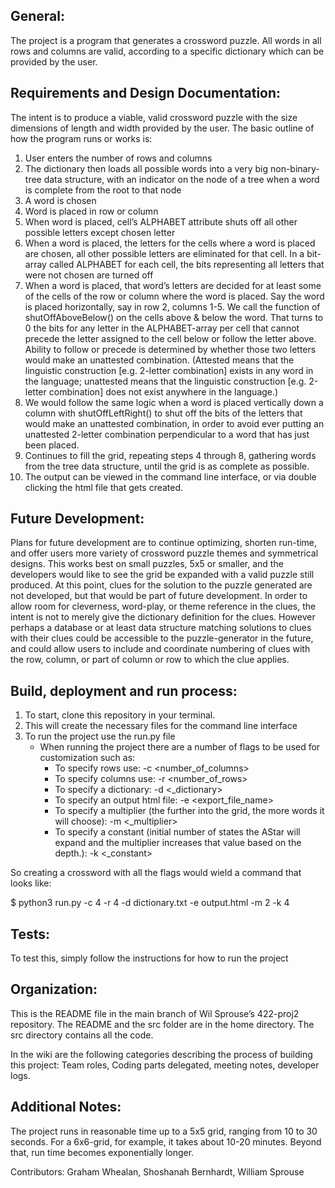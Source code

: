 General:
--
The project is a program that generates a crossword puzzle. All words in all rows and columns are valid, according to a specific dictionary which can be provided by the user. 

Requirements and Design Documentation: 
--
The intent is to produce a viable, valid crossword puzzle with the size dimensions of length and width provided by the user. 
The basic outline of how the program runs or works is:
1. User enters the number of rows and columns
2. The dictionary then loads all possible words into a very big non-binary-tree data structure, with an indicator on the node of a tree when a word is complete from the root to that node
3. A word is chosen
4. Word is placed in row or column 
5. When word is placed, cell’s ALPHABET attribute shuts off all other possible letters except chosen letter
6. When a word is placed, the letters for the cells where a word is placed are chosen, all other possible letters are eliminated for that cell. In a bit-array called ALPHABET for each cell, the bits representing all letters that were not chosen are turned off
7. When a word is placed, that word’s letters are decided for at least some of the cells of the row or column where the word is placed. Say the word is placed horizontally, say in row 2, columns 1-5. We call the function of shutOffAboveBelow() on the cells above & below the word. That turns to 0 the bits for any letter in the ALPHABET-array per cell that cannot precede the letter assigned to the cell below or follow the letter above. Ability to follow or precede is determined by whether those two letters would make an unattested combination. (Attested means that the linguistic construction [e.g. 2-letter combination] exists in any word in the language; unattested means that the linguistic construction [e.g. 2-letter combination] does not exist anywhere in the language.)
8. We would follow the same logic when a word is placed vertically down a column with shutOffLeftRight() to shut off the bits of the letters that would make an unattested combination, in order to avoid ever putting an unattested 2-letter combination perpendicular to a word that has just been placed.   
9. Continues to fill the grid, repeating steps 4 through 8, gathering words from the tree data structure, until the grid is as complete as possible.
10. The output can be viewed in the command line interface, or via double clicking the html file that gets created.


Future Development:
--
Plans for future development are to continue optimizing, shorten run-time, and offer users more variety of crossword puzzle themes and symmetrical designs. This works best on small puzzles, 5x5 or smaller, and the developers would like to see the grid be expanded with a valid puzzle still produced. At this point, clues for the solution to the puzzle generated are not developed, but that would be part of future development. In order to allow room for cleverness, word-play, or theme reference in the clues, the intent is not to merely give the dictionary definition for the clues. However perhaps a database or at least data structure matching solutions to clues with their clues could be accessible to the puzzle-generator in the future, and could allow users to include and coordinate numbering of clues with the row, column, or part of column or row to which the clue applies. 



Build, deployment and run process:
--
1. To start, clone this repository in your terminal. 
2. This will create the necessary files for the command line interface
3. To run the project use the run.py file
   - When running the project there are a number of flags to be used for customization such as:
     - To specify rows use:
	-c <number_of_columns>
     - To specify columns use:
	-r <number_of_rows>
     - To specify a dictionary:
	-d <_dictionary>
     - To specify an output html file:
	-e <export_file_name>
     - To specify a multiplier (the further into the grid, the more words it will choose):
	-m <_multiplier>
     - To specify a constant (initial number of states the AStar will expand and the multiplier increases that value based on the depth.):
	-k <_constant>

So creating a crossword with all the flags would wield a command that looks like:

$ python3 run.py -c 4 -r 4 -d dictionary.txt -e output.html -m 2 -k 4


Tests:
--
To test this, simply follow the instructions for how to run the project


Organization:
--
This is the README file in the main branch of Wil Sprouse’s 422-proj2 repository. The README and the src folder are in the home directory. The src directory contains all the code.

In the wiki are the following categories describing the process of building this project: Team roles, Coding parts delegated, meeting notes, developer logs.

Additional Notes:
--
The project runs in reasonable time up to a 5x5 grid, ranging from 10 to 30 seconds. For a 6x6-grid, for example, it takes about 10-20 minutes. Beyond that, run time becomes exponentially longer.  

Contributors: Graham Whealan, Shoshanah Bernhardt, William Sprouse
